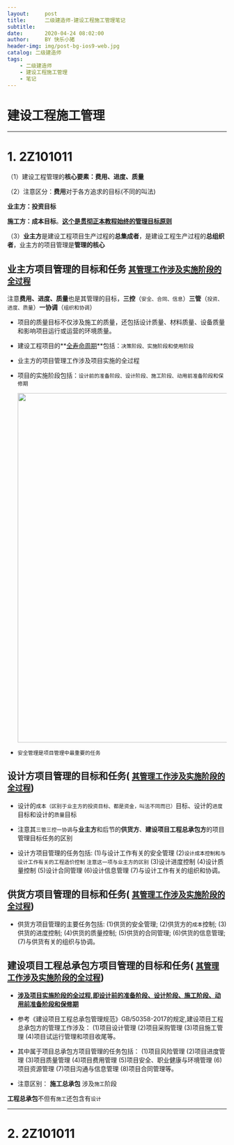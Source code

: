 ```yaml
---
layout:     post
title:      二级建造师-建设工程施工管理笔记 
subtitle:   
date:       2020-04-24 08:02:00
author:     BY 快乐小猪
header-img: img/post-bg-ios9-web.jpg
catalog: 二级建造师
tags:
    - 二级建造师
    - 建设工程施工管理
    - 笔记 
---
```



# 建设工程施工管理  

---

# 1. 2Z101011

（1）建设工程管理的**核心要素：费用、进度、质量**

（2）注意区分：**费用**对于各方追求的目标(不同的叫法)

**业主方：投资目标**   

**施工方：成本目标**。<u>**这个是贯彻正本教程始终的管理目标原则**</u>

（3）**业主方**是建设工程项目生产过程的**总集成者**，是建设工程生产过程的**总组织者**，业主方的项目管理是**管理的核心**

## 业主方项目管理的目标和任务 <u>**`其管理工作涉及实施阶段的全过程`**</u>



注意**费用、进度、质量**也是其管理的目标，**三控**（`安全、合同、信息`）**三管**（`投资、进度、质量`）**一协调**（`组织和协调`）

* 项目的质量目标不仅涉及施工的质量，还包括设计质量、材料质量、设备质量和影响项目运行或运营的环境质量。

* 建设工程项目的**<u>全寿命周期</u>**包括：`决策阶段、实施阶段和使用阶段`

* 业主方的项目管理工作涉及项目实施的全过程 

* 项目的实施阶段包括：`设计前的准备阶段、设计阶段、施工阶段、动用前准备阶段和保修期`

  <img src="D:\SystemFiles\Documents\二级建造师\images\2z101000\建筑工程项目的决策阶段和实施阶段.png"  style="width:800px" style="height:200px"/> 

* `安全管理是项目管理中最重要的任务`

## 设计方项目管理的目标和任务( <u>**`其管理工作涉及实施阶段的全过程`**</u>)

* 设计的`成本（区别于业主方的投资目标、都是资金，叫法不同而已）`目标、设计的`进度`目标和设计的`质量`目标

* 注意其`三管三控一协调`与**业主方**和后节的**供货方**、**建设项目工程总承包方**的项目管理目标任务的区别



* 设计方项目管理的任务包括:
  (1)与设计工作有关的安全管理
  (2)`设计成本控制和与设计工作有关的工程造价控制`  `注意这一项与业主方的区别`
  (3)设计进度控制
  (4)设计质量控制
  (5)设计合同管理
  (6)设计信息管理
  (7)与设计工作有关的组织和协调。

## 供货方项目管理的目标和任务( <u>**`其管理工作涉及实施阶段的全过程`**</u>)

* 供货方项目管理的主要任务包括:
(1)供货的安全管理;
(2)供货方的`成本`控制;
(3)供货的进度控制;
(4)供货的质量控制;
(5)供货的合同管理;
(6)供货的信息管理;
(7)与供货有关的组织与协调。

## 建设项目工程总承包方项目管理的目标和任务( <u>**`其管理工作涉及实施阶段的全过程`**</u>)

* **<u>涉及项目实施阶段的全过程,即设计前的准备阶段、设计阶段、施工阶段、动用前准备阶段和保修期</u>**

* 参考《建设项目工程总承包管理规范》GB/50358-2017的规定,建设项目工程总承包方的管理工作涉及：
  (1)项目设计管理
  (2)项目采购管理
  (3)项目施工管理
  (4)项目试运行管理和项目收尾等。

* 其中属于项目总承包方项目管理的任务包括：
  (1)项目风险管理
  (2)项目进度管理
  (3)项目质量管理
  (4)项目费用管理
  (5)项目安全、职业健康与环境管理
  (6)项目资源管理
  (7)项目沟通与信息管理
  (8)项目合同管理等。

* 注意区别：  **施工总承包** 涉及`施工`阶段

​                                   **工程总承包**不但有`施工`还包含有`设计`

---

# 2. 2Z101011

